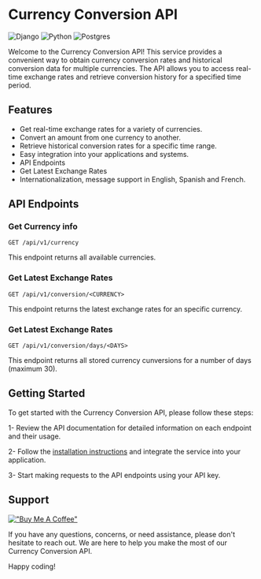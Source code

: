 # Currency Conversion API

![Django](https://img.shields.io/badge/Django-092E20?style=for-the-badge&logo=django&logoColor=white)
![Python](https://img.shields.io/badge/Python-14354C?style=for-the-badge&logo=python&logoColor=white)
![Postgres](https://img.shields.io/badge/PostgreSQL-316192?style=for-the-badge&logo=postgresql&logoColor=white)

Welcome to the Currency Conversion API! This service provides a convenient way to obtain currency conversion rates and historical conversion data for multiple currencies. The API allows you to access real-time exchange rates and retrieve conversion history for a specified time period.

## Features

* Get real-time exchange rates for a variety of currencies.
* Convert an amount from one currency to another.
* Retrieve historical conversion rates for a specific time range.
* Easy integration into your applications and systems.
* API Endpoints
* Get Latest Exchange Rates
* Internationalization, message support in English, Spanish and French.

## API Endpoints

### Get Currency info

~~~
GET /api/v1/currency
~~~

This endpoint returns all available currencies.

### Get Latest Exchange Rates

~~~
GET /api/v1/conversion/<CURRENCY>
~~~

This endpoint returns the latest exchange rates for an specific currency.

### Get Latest Exchange Rates

~~~
GET /api/v1/conversion/days/<DAYS>
~~~

This endpoint returns all stored currency cunversions for a number of days (maximum 30).

## Getting Started

To get started with the Currency Conversion API, please follow these steps:

1- Review the API documentation for detailed information on each endpoint and their usage.

2- Follow the [installation instructions](./api/README.md) and integrate the service into your application.

3- Start making requests to the API endpoints using your API key.

## Support

[!["Buy Me A Coffee"](https://www.buymeacoffee.com/assets/img/custom_images/orange_img.png)](https://www.buymeacoffee.com/FabboMaster)

If you have any questions, concerns, or need assistance, please don't hesitate to reach out. We are here to help you make the most of our Currency Conversion API.

Happy coding!
